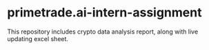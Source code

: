 # primetrade.ai-intern-assignment
This repository includes crypto data analysis report, along with live updating excel sheet. 
